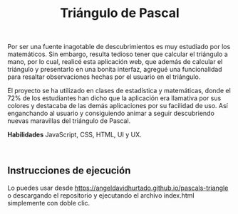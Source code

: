 <h1 align="center">Triángulo de Pascal</h1>

<br>

Por ser una fuente inagotable de descubrimientos es muy estudiado por los matemáticos. Sin embargo, resulta tedioso tener que calcular el triángulo a mano, por lo cual, realicé esta aplicación web, que además de calcular el triángulo y presentarlo en una bonita interfaz, agregué una funcionalidad para resaltar observaciones hechas por el usuario en el triángulo.

El proyecto se ha utilizado en clases de estadística y matemáticas, donde el 72% de los estudiantes han dicho que la aplicación era llamativa por sus colores y destacaba de las demás aplicaciones por su facilidad de uso. Así enganchando al usuario y consiguiendo animar a seguir descubriendo nuevas maravillas del triángulo de Pascal.

**Habilidades** JavaScript, CSS, HTML, UI y UX.

<br>

## Instrucciones de ejecución
Lo puedes usar desde https://angeldavidhurtado.github.io/pascals-triangle o descargando el repositorio y ejecutando el archivo index.html simplemente con doble clic.
